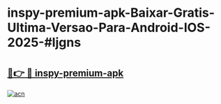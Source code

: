 # inspy-premium-apk-Baixar-Gratis-Ultima-Versao-Para-Android-IOS-2025-#ljgns

# <h2><a href="https://ainizakaria.my?title=inspy-premium-apk&ref=25M">🔗👉 🔴 inspy-premium-apk</a></h2>

[![acn](https://github.com/user-attachments/assets/0f9c940e-d8b0-45ae-aac7-cd30a18b3e1c)](https://ainizakaria.my?title=inspy-premium-apk&ref=25M)

